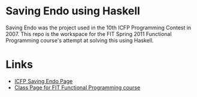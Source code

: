 # Saving Endo using Haskell

Saving Endo was the project used in the 10th ICFP Programming Contest in 2007. This repo is the workspace for the FIT Spring 2011 Functional Programming course's attempt at solving this using Haskell.

# Links

 * [ICFP Saving Endo Page](http://save-endo.cs.uu.nl/)
 * [Class Page for FIT Functional Programming course](http://cs.fit.edu/~ryan/fun//)